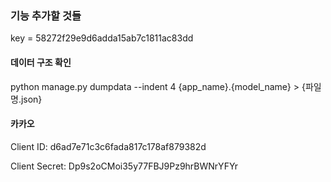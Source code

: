 ### 기능 추가할 것들

key = 58272f29e9d6adda15ab7c1811ac83dd



#### 데이터 구조 확인

python manage.py dumpdata --indent 4 {app_name}.{model_name} > {파일명.json}



#### 카카오

Client ID:  d6ad7e71c3c6fada817c178af879382d

Client Secret: Dp9s2oCMoi35y77FBJ9Pz9hrBWNrYFYr